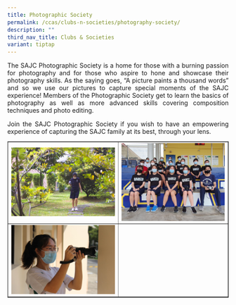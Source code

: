 ```yaml
---
title: Photographic Society
permalink: /ccas/clubs-n-societies/photography-society/
description: ""
third_nav_title: Clubs & Societies
variant: tiptap
---
```

<p align="justify">The SAJC Photographic Society is a home for those with a burning passion for photography and for those who aspire to hone and showcase their photography skills. As the saying goes, “A picture paints a thousand words” and so we use our pictures to capture special moments of the SAJC experience! Members of the Photographic Society get to learn the basics of photography as well as more advanced skills covering composition techniques and photo editing.</p>
<p align="justify">Join the SAJC Photographic Society if you wish to have an empowering experience of capturing the SAJC family at its best, through your lens.</p>
<table style="border-collapse: collapse; width: 100%;" border="1">
<tbody>
<tr>
<td style="width: 50%;"><img src="/images/ps1.jpg"></td>
<td style="width: 50%;"><img src="/images/ps2.jpg"></td>
</tr>
<tr>
<td style="width: 50%;"><img src="/images/ps3.jpg"></td>
<td style="width: 50%;">&nbsp;</td>
</tr>
</tbody>
</table>